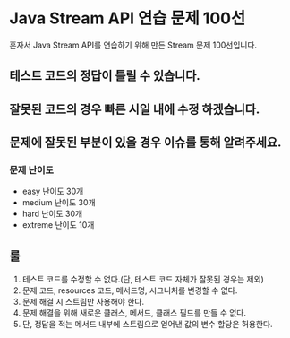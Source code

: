 # Java Stream API 연습 문제 100선

혼자서 Java Stream API를 연습하기 위해 만든 Stream 문제 100선입니다.
## 테스트 코드의 정답이 틀릴 수 있습니다.
## 잘못된 코드의 경우 빠른 시일 내에 수정 하겠습니다.
## 문제에 잘못된 부분이 있을 경우 이슈를 통해 알려주세요.
### 문제 난이도
* easy 난이도 30개
* medium 난이도 30개
* hard 난이도 30개
* extreme 난이도 10개

## 룰
1. 테스트 코드를 수정할 수 없다.(단, 테스트 코드 자체가 잘못된 경우는 제외)
2. 문제 코드, resources 코드, 메서드명, 시그니처를 변경할 수 없다.
3. 문제 해결 시 스트림만 사용해야 한다.
4. 문제 해결을 위해 새로운 클래스, 메서드, 클래스 필드를 만들 수 없다.
5. 단, 정답을 적는 메서드 내부에 스트림으로 얻어낸 값의 변수 할당은 허용한다.

